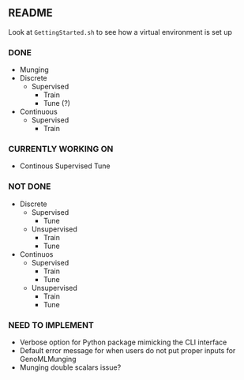 ## README

Look at `GettingStarted.sh` to see how a virtual environment is set up 

### DONE
- Munging
- Discrete
  - Supervised
    - Train
    - Tune (?)
- Continuous 
  - Supervised 
    - Train

### CURRENTLY WORKING ON
- Continous Supervised Tune

### NOT DONE
- Discrete
  - Supervised
    - Tune
  - Unsupervised 
    - Train
    - Tune
- Continuos
  - Supervised 
    - Train
    - Tune
  - Unsupervised
    - Train 
    - Tune

### NEED TO IMPLEMENT 
- Verbose option for Python package mimicking the CLI interface 
- Default error message for when users do not put proper inputs for GenoMLMunging
- Munging double scalars issue?